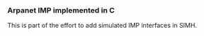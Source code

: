 ### Arpanet IMP implemented in C

This is part of the effort to add simulated IMP interfaces in SIMH.

